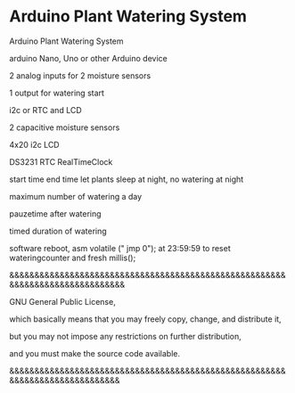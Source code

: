 # Arduino Plant Watering System
Arduino Plant Watering System

arduino Nano, Uno or other Arduino device

2 analog inputs for 2 moisture sensors 

1 output for watering start

i2c or RTC and LCD


2 capacitive moisture sensors

4x20 i2c LCD

DS3231 RTC RealTimeClock

start time end time let plants sleep at night, no watering at night

maximum number of watering a day

pauzetime after watering

timed duration of watering

software reboot, asm volatile (" jmp 0"); at 23:59:59 to reset wateringcounter and fresh millis();

&&&&&&&&&&&&&&&&&&&&&&&&&&&&&&&&&&&&&&&&&&&&&&&&&&&&&&&&&&&&&&&&&&&&&&&&&&&&&&

GNU General Public License,

which basically means that you may freely copy, change, and distribute it,

but you may not impose any restrictions on further distribution,

and you must make the source code available.

&&&&&&&&&&&&&&&&&&&&&&&&&&&&&&&&&&&&&&&&&&&&&&&&&&&&&&&&&&&&&&&&&&&&&&&&&&&&&
